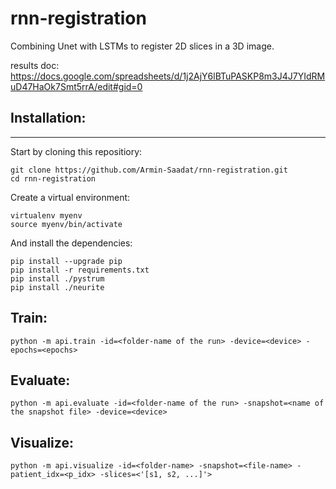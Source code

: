# rnn-registration
Combining Unet with LSTMs to register 2D slices in a 3D image.

results doc:
https://docs.google.com/spreadsheets/d/1j2AjY6lBTuPASKP8m3J4J7YIdRMuD47HaOk7Smt5rrA/edit#gid=0


## Installation:
------------
Start by cloning this repositiory:
```
git clone https://github.com/Armin-Saadat/rnn-registration.git
cd rnn-registration
```
Create a virtual environment:
```
virtualenv myenv
source myenv/bin/activate
```
And install the dependencies:
```
pip install --upgrade pip  
pip install -r requirements.txt
pip install ./pystrum
pip install ./neurite
```

## Train:

```
python -m api.train -id=<folder-name of the run> -device=<device> -epochs=<epochs>
```

## Evaluate:
  
```
python -m api.evaluate -id=<folder-name of the run> -snapshot=<name of the snapshot file> -device=<device>
```

## Visualize:
  
```
python -m api.visualize -id=<folder-name> -snapshot=<file-name> -patient_idx=<p_idx> -slices=<'[s1, s2, ...]'>
```
